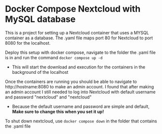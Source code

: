# Docker Compose Nextcloud with MySQL database

This is a project for setting up a Nextcloud container that uses a MYSQL container as a database. The .yaml file maps port 80 for Nextcloud to port 8080 for the localhost.

Deploy this setup with docker compose, navigate to the folder the .yaml file is in and run the command `docker compose up -d`
 - This will start the download and execution for the containers in the background of the localhost

Once the containers are running you should be able to navigate to http://hostname:8080 to make an admin account. I found that after making an admin account I still needed to log into Nextcloud with default username and password "nextcloud" and "nextcloud"
 - Because the default username and password are simple and default, **Make sure to change this when you set it up!**

To shut down nextcloud, use `docker compose down` in the folder that contains the .yaml file

